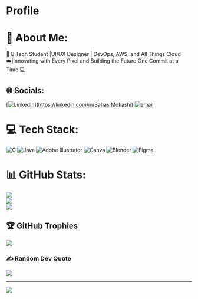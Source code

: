 # Profile
# 💫 About Me:
🚀 B.Tech Student |UI/UX Designer | DevOps, AWS, and All Things Cloud ☁️|Innovating with Every Pixel and Building the Future One Commit at a Time 💻


## 🌐 Socials:
[![LinkedIn](https://img.shields.io/badge/LinkedIn-%230077B5.svg?logo=linkedin&logoColor=white)](https://linkedin.com/in/Sahas Mokashi) [![email](https://img.shields.io/badge/Email-D14836?logo=gmail&logoColor=white)](mailto:sahasmokashi@gmail.com) 

# 💻 Tech Stack:
![C](https://img.shields.io/badge/c-%2300599C.svg?style=flat&logo=c&logoColor=white) ![Java](https://img.shields.io/badge/java-%23ED8B00.svg?style=flat&logo=openjdk&logoColor=white) ![Adobe Illustrator](https://img.shields.io/badge/adobe%20illustrator-%23FF9A00.svg?style=flat&logo=adobe%20illustrator&logoColor=white) ![Canva](https://img.shields.io/badge/Canva-%2300C4CC.svg?style=flat&logo=Canva&logoColor=white) ![Blender](https://img.shields.io/badge/blender-%23F5792A.svg?style=flat&logo=blender&logoColor=white) ![Figma](https://img.shields.io/badge/figma-%23F24E1E.svg?style=flat&logo=figma&logoColor=white)
# 📊 GitHub Stats:
![](https://github-readme-stats.vercel.app/api?username=sahasdotio&theme=dark&hide_border=false&include_all_commits=false&count_private=true)<br/>
![](https://github-readme-streak-stats.herokuapp.com/?user=sahasdotio&theme=dark&hide_border=false)<br/>
![](https://github-readme-stats.vercel.app/api/top-langs/?username=sahasdotio&theme=dark&hide_border=false&include_all_commits=false&count_private=true&layout=compact)

## 🏆 GitHub Trophies
![](https://github-profile-trophy.vercel.app/?username=sahasdotio&theme=tokyonight&no-frame=false&no-bg=false&margin-w=4)

### ✍️ Random Dev Quote
![](https://quotes-github-readme.vercel.app/api?type=horizontal&theme=radical)

---
[![](https://visitcount.itsvg.in/api?id=sahasdotio&icon=0&color=0)](https://visitcount.itsvg.in)

<!-- Proudly created with GPRM ( https://gprm.itsvg.in ) -->
